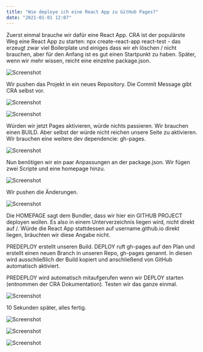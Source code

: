 ```yaml
---
title: "Wie deploye ich eine React App zu GitHub Pages?"
date: "2021-01-01 12:07"
---
```


Zuerst einmal brauche wir dafür eine React App. CRA ist der populärste Weg eine React App zu starten: npx create-react-app react-test - das erzeugt zwar viel Boilerplate und einiges dass wir eh löschen / nicht brauchen, aber für den Anfang ist es gut einen Startpunkt zu haben. Später, wenn wir mehr wissen, reicht eine einzelne package.json.

![Screenshot](../images/7-1.jpg)

Wir pushen das Projekt in ein neues Repository. Die Commit Message gibt CRA selbst vor.

![Screenshot](../images/7-2.jpg)

![Screenshot](../images/7-3.jpg)

Würden wir jetzt Pages aktivieren, würde nichts passieren. Wir brauchen einen BUILD. Aber selbst der würde nicht reichen unsere Seite zu aktivieren. Wir brauchen eine weitere dev dependencie: gh-pages.

![Screenshot](../images/7-4.jpg)

Nun benötigen wir ein paar Anpassungen an der package.json. Wir fügen zwei Scripte und eine homepage hinzu.

![Screenshot](../images/7-5.jpg)

Wir pushen die Änderungen.

![Screenshot](../images/7-6.jpg)

Die HOMEPAGE sagt dem Bundler, dass wir hier ein GITHUB PROJECT deployen wollen. Es also in einem Unterverzeichnis liegen wird, nicht direkt auf /. Würde die React App stattdessen auf username.github.io direkt liegen, bräuchten wir diese Angabe nicht.

PREDEPLOY erstellt unseren Build. DEPLOY ruft gh-pages auf den Plan und erstellt einen neuen Branch in unseren Repo, gh-pages genannt. In diesen wird ausschließlich der Build kopiert und anschließend von GitHub automatisch aktiviert.

PREDEPLOY wird automatisch mitaufgerufen wenn wir DEPLOY starten (entnommen der CRA Dokumentation). Testen wir das ganze einmal.

![Screenshot](../images/7-7.jpg)

10 Sekunden später, alles fertig.

![Screenshot](../images/7-8.jpg)

![Screenshot](../images/7-9.jpg)

![Screenshot](../images/7-10.jpg)
